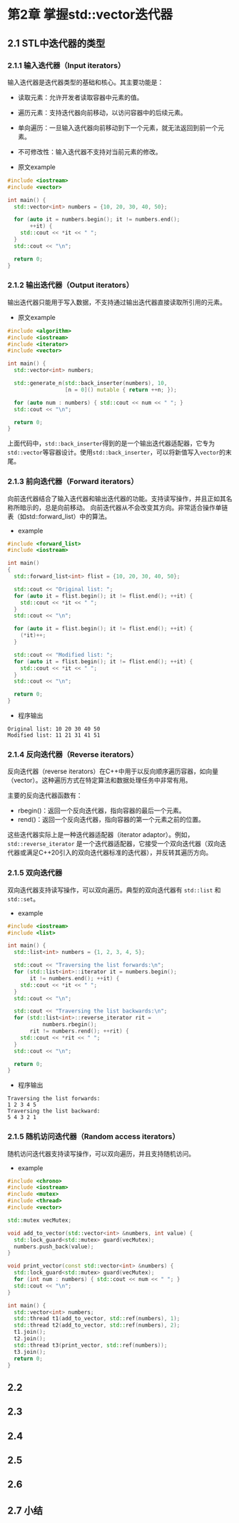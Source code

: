 # 第2章 掌握std::vector迭代器


## 2.1 STL中迭代器的类型

### 2.1.1 输入迭代器（Input iterators）
输入迭代器是迭代器类型的基础和核心。其主要功能是：
- 读取元素：允许开发者读取容器中元素的值。
- 遍历元素：支持迭代器向前移动，以访问容器中的后续元素。
- 单向遍历：一旦输入迭代器向前移动到下一个元素，就无法返回到前一个元素。
- 不可修改性：输入迭代器不支持对当前元素的修改。

- 原文example
```cpp
#include <iostream>
#include <vector>

int main() {
  std::vector<int> numbers = {10, 20, 30, 40, 50};

  for (auto it = numbers.begin(); it != numbers.end();
       ++it) {
    std::cout << *it << " ";
  }
  std::cout << "\n";

  return 0;
}

```

### 2.1.2 输出迭代器（Output iterators）
输出迭代器只能用于写入数据，不支持通过输出迭代器直接读取所引用的元素。

- 原文example
```cpp
#include <algorithm>
#include <iostream>
#include <iterator>
#include <vector>

int main() {
  std::vector<int> numbers;

  std::generate_n(std::back_inserter(numbers), 10,
                  [n = 0]() mutable { return ++n; });

  for (auto num : numbers) { std::cout << num << " "; }
  std::cout << "\n";

  return 0;
}
```
上面代码中，`std::back_inserter`得到的是一个输出迭代器适配器，它专为`std::vector`等容器设计。使用`std::back_inserter`，可以将新值写入`vector`的末尾。

### 2.1.3 前向迭代器（Forward iterators）
向前迭代器结合了输入迭代器和输出迭代器的功能。支持读写操作，并且正如其名称所暗示的，总是向前移动。
向前迭代器从不会改变其方向。非常适合操作单链表（如std::forward_list）中的算法。

- example
```cpp
#include <forward_list>
#include <iostream>

int main() 
{
  std::forward_list<int> flist = {10, 20, 30, 40, 50};

  std::cout << "Original list: ";
  for (auto it = flist.begin(); it != flist.end(); ++it) {
    std::cout << *it << " ";
  }
  std::cout << "\n";

  for (auto it = flist.begin(); it != flist.end(); ++it) {
    (*it)++;
  }

  std::cout << "Modified list: ";
  for (auto it = flist.begin(); it != flist.end(); ++it) {
    std::cout << *it << " ";
  }
  std::cout << "\n";

  return 0;
}
```
-  程序输出
```
Original list: 10 20 30 40 50
Modified list: 11 21 31 41 51
```

### 2.1.4 反向迭代器（Reverse iterators）
反向迭代器（reverse iterators）在C++中用于以反向顺序遍历容器，如向量（vector）。这种遍历方式在特定算法和数据处理任务中非常有用。

主要的反向迭代器函数有：
- rbegin()：返回一个反向迭代器，指向容器的最后一个元素。
- rend()：返回一个反向迭代器，指向容器的第一个元素之前的位置。

这些迭代器实际上是一种迭代器适配器（iterator adaptor）。例如，`std::reverse_iterator` 是一个迭代器适配器，它接受一个双向迭代器（双向迭代器或满足C++20引入的双向迭代器标准的迭代器），并反转其遍历方向。

### 2.1.5 双向迭代器
双向迭代器支持读写操作，可以双向遍历。典型的双向迭代器有 `std::list` 和 `std::set`。

- example
```cpp
#include <iostream>
#include <list>

int main() {
  std::list<int> numbers = {1, 2, 3, 4, 5};

  std::cout << "Traversing the list forwards:\n";
  for (std::list<int>::iterator it = numbers.begin();
       it != numbers.end(); ++it) {
    std::cout << *it << " ";
  }
  std::cout << "\n";

  std::cout << "Traversing the list backwards:\n";
  for (std::list<int>::reverse_iterator rit =
           numbers.rbegin();
       rit != numbers.rend(); ++rit) {
    std::cout << *rit << " ";
  }
  std::cout << "\n";

  return 0;
}
```
- 程序输出
```
Traversing the list forwards:
1 2 3 4 5
Traversing the list backward:
5 4 3 2 1
```

### 2.1.5 随机访问迭代器（Random access iterators）
随机访问迭代器支持读写操作，可以双向遍历，并且支持随机访问。

- example 
```cpp
#include <chrono>
#include <iostream>
#include <mutex>
#include <thread>
#include <vector>

std::mutex vecMutex;

void add_to_vector(std::vector<int> &numbers, int value) {
  std::lock_guard<std::mutex> guard(vecMutex);
  numbers.push_back(value);
}

void print_vector(const std::vector<int> &numbers) {
  std::lock_guard<std::mutex> guard(vecMutex);
  for (int num : numbers) { std::cout << num << " "; }
  std::cout << "\n";
}

int main() {
  std::vector<int> numbers;
  std::thread t1(add_to_vector, std::ref(numbers), 1);
  std::thread t2(add_to_vector, std::ref(numbers), 2);
  t1.join();
  t2.join();
  std::thread t3(print_vector, std::ref(numbers));
  t3.join();
  return 0;
}
```

## 2.2

## 2.3

## 2.4

## 2.5

## 2.6

## 2.7 小结

